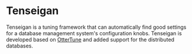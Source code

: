 # Tenseigan

Tenseigan is a tuning framework that can automatically find good settings for a database management system's configuration knobs. Tenseigan is developed based on [OtterTune](https://github.com/cmu-db/ottertune) and added support for the distributed databases. 

